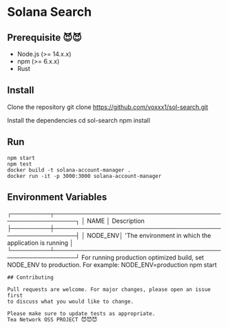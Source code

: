 # Solana Search

## Prerequisite 😈😈

- Node.js (>= 14.x.x)
- npm (>= 6.x.x)
- Rust

## Install

Clone the repository
    git clone https://github.com/voxxx1/sol-search.git

Install the dependencies
    cd sol-search
    npm install

## Run

```
npm start
npm test
docker build -t solana-account-manager .
docker run -it -p 3000:3000 solana-account-manager
```


## Environment Variables
┌─────────┬───────────────────────────────────────────────────────┐
│ NAME    │ Description                                       
├─────────┼───────────────────────────────────────────────────────┤
│ NODE_ENV│ 'The environment in which the application is running  │  
└─────────┴───────────────────────────────────────────────────────┘
For running production optimized build, set NODE_ENV to production. For example:
    NODE_ENV=production npm start

```
## Contributing

Pull requests are welcome. For major changes, please open an issue first
to discuss what you would like to change.

Please make sure to update tests as appropriate.
Tea Network OSS PROJECT 😈😈😈